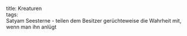 title: Kreaturen  
tags:   
Satyam Seesterne - teilen dem Besitzer gerüchteweise die Wahrheit mit, wenn man ihn anlügt